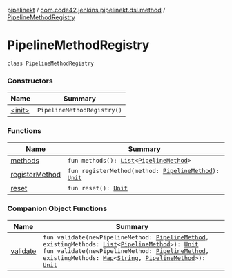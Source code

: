[pipelinekt](../../index.md) / [com.code42.jenkins.pipelinekt.dsl.method](../index.md) / [PipelineMethodRegistry](./index.md)

# PipelineMethodRegistry

`class PipelineMethodRegistry`

### Constructors

| Name | Summary |
|---|---|
| [&lt;init&gt;](-init-.md) | `PipelineMethodRegistry()` |

### Functions

| Name | Summary |
|---|---|
| [methods](methods.md) | `fun methods(): `[`List`](https://kotlinlang.org/api/latest/jvm/stdlib/kotlin.collections/-list/index.html)`<`[`PipelineMethod`](../../com.code42.jenkins.pipelinekt.core.method/-pipeline-method/index.md)`>` |
| [registerMethod](register-method.md) | `fun registerMethod(method: `[`PipelineMethod`](../../com.code42.jenkins.pipelinekt.core.method/-pipeline-method/index.md)`): `[`Unit`](https://kotlinlang.org/api/latest/jvm/stdlib/kotlin/-unit/index.html) |
| [reset](reset.md) | `fun reset(): `[`Unit`](https://kotlinlang.org/api/latest/jvm/stdlib/kotlin/-unit/index.html) |

### Companion Object Functions

| Name | Summary |
|---|---|
| [validate](validate.md) | `fun validate(newPipelineMethod: `[`PipelineMethod`](../../com.code42.jenkins.pipelinekt.core.method/-pipeline-method/index.md)`, existingMethods: `[`List`](https://kotlinlang.org/api/latest/jvm/stdlib/kotlin.collections/-list/index.html)`<`[`PipelineMethod`](../../com.code42.jenkins.pipelinekt.core.method/-pipeline-method/index.md)`>): `[`Unit`](https://kotlinlang.org/api/latest/jvm/stdlib/kotlin/-unit/index.html)<br>`fun validate(newPipelineMethod: `[`PipelineMethod`](../../com.code42.jenkins.pipelinekt.core.method/-pipeline-method/index.md)`, existingMethods: `[`Map`](https://kotlinlang.org/api/latest/jvm/stdlib/kotlin.collections/-map/index.html)`<`[`String`](https://kotlinlang.org/api/latest/jvm/stdlib/kotlin/-string/index.html)`, `[`PipelineMethod`](../../com.code42.jenkins.pipelinekt.core.method/-pipeline-method/index.md)`>): `[`Unit`](https://kotlinlang.org/api/latest/jvm/stdlib/kotlin/-unit/index.html) |
